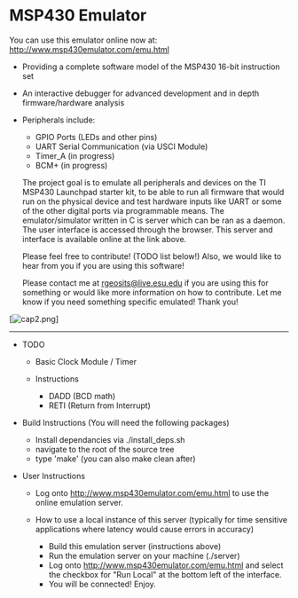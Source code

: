 MSP430 Emulator
===============

You can use this emulator online now at: http://www.msp430emulator.com/emu.html

- Providing a complete software model of the MSP430 16-bit instruction set
- An interactive debugger for advanced development and in depth firmware/hardware analysis
- Peripherals include:
  - GPIO Ports (LEDs and other pins)
  - UART Serial Communication (via USCI Module) 
  - Timer_A (in progress)
  - BCM+ (in progress)

  The project goal is to emulate all peripherals and devices on the TI MSP430 Launchpad starter kit, 
  to be able to run all firmware that would run on the physical device and test hardware inputs like UART or some of the other digital ports via programmable means. 
  The emulator/simulator written in C is server which can be ran as a daemon. The user interface is accessed through the browser. This server and interface is available online at the link above.
  
  Please feel free to contribute! (TODO list below!) Also, we would like to hear from you if you are using this software! 

  Please contact me at rgeosits@live.esu.edu if you are using this for something or would like more information on how to contribute. Let me know if you need something specific emulated!
  Thank you!
  
[![cap2.png](https://s9.postimg.org/he4a72qfz/cap2.png)]
  
  --------------------------------------------------------------------------------------------------------------

- TODO
  - Basic Clock Module / Timer
  
  - Instructions
    - DADD (BCD math)
    - RETI (Return from Interrupt)

- Build Instructions (You will need the following packages)
  - Install dependancies via ./install_deps.sh
  - navigate to the root of the source tree
  - type 'make' (you can also make clean after)

- User Instructions
  - Log onto http://www.msp430emulator.com/emu.html to use the online emulation server.

  - How to use a local instance of this server (typically for time sensitive applications where latency would cause errors in accuracy)
    - Build this emulation server (instructions above)
    - Run the emulation server on your machine (./server)
    - Log onto http://www.msp430emulator.com/emu.html and select the checkbox for "Run Local" at the bottom left of the interface.
    - You will be connected! Enjoy.